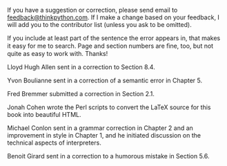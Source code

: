 If you have a suggestion or correction, please send email to feedback@thinkpython.com. If I make a change based on your feedback, I will add you to the contributor list (unless you ask to be omitted).

If you include at least part of the sentence the error appears in, that makes it easy for me to search. Page and section numbers are ﬁne, too, but not quite as easy to work with. Thanks!

Lloyd Hugh Allen sent in a correction to Section 8.4.

Yvon Boulianne sent in a correction of a semantic error in Chapter 5.

Fred Bremmer submitted a correction in Section 2.1.

Jonah Cohen wrote the Perl scripts to convert the LaTeX source for this book into beautiful HTML.

Michael Conlon sent in a grammar correction in Chapter 2 and an improvement in style in Chapter 1, and he initiated discussion on the technical aspects of interpreters.

Benoit Girard sent in a correction to a humorous mistake in Section 5.6.